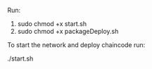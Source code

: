 Run:

1) sudo chmod +x start.sh
2) sudo chmod +x packageDeploy.sh

To start the network and deploy chaincode run:

./start.sh